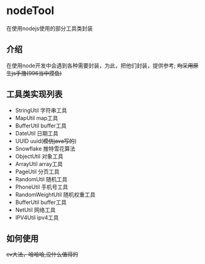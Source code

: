 # nodeTool

在使用nodejs使用的部分工具类封装

## 介绍
在使用node开发中会遇到各种需要封装，为此，把他们封装，提供参考;
~~均采用原生js手撸(996当中摸鱼)~~

## 工具类实现列表

- StringUtil 字符串工具
- MapUtil map工具
- BufferUtil buffer工具
- DateUtil 日期工具
- UUID uuid(~~模仿java写的~~)
- Snowflake 推特雪花算法
- ObjectUtil 对象工具
- ArrayUtil array工具
- PageUtil 分页工具
- RandomUtil 随机工具
- PhoneUtil 手机号工具
- RandomWeightUtil 随机权重工具
- BufferUtil buffer工具
- NetUtil 网络工具
- IPV4Util ipv4工具

## 如何使用
 ~~cv大法，哈哈哈,没什么值得的~~

